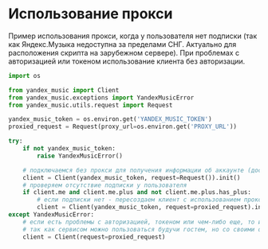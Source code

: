 # Использование прокси

Пример использования прокси, когда у пользователя нет подписки
(так как Яндекс.Музыка недоступна за пределами СНГ. Актуально для расположения
скрипта на зарубежном сервере). При проблемах с авторизацией или токеном
использование клиента без авторизации.

```python
import os

from yandex_music import Client
from yandex_music.exceptions import YandexMusicError
from yandex_music.utils.request import Request

yandex_music_token = os.environ.get('YANDEX_MUSIC_TOKEN')
proxied_request = Request(proxy_url=os.environ.get('PROXY_URL'))

try:
    if not yandex_music_token:
        raise YandexMusicError()

    # подключаемся без прокси для получения информации об аккаунте (доступно из других стран)
    client = Client(yandex_music_token, request=Request()).init()
    # проверяем отсутствие подписки у пользователя
    if client.me and client.me.plus and not client.me.plus.has_plus:
        # если подписки нет - пересоздаем клиент с использованием прокси
        client = Client(yandex_music_token, request=proxied_request).init()
except YandexMusicError:
    # если есть проблемы с авторизацией, токеном или чем-либо еще, то инициализируем клиент без авторизации
    # так как сервисом можно пользоваться будучи гостем, но со своими ограничениями
    client = Client(request=proxied_request)
```
